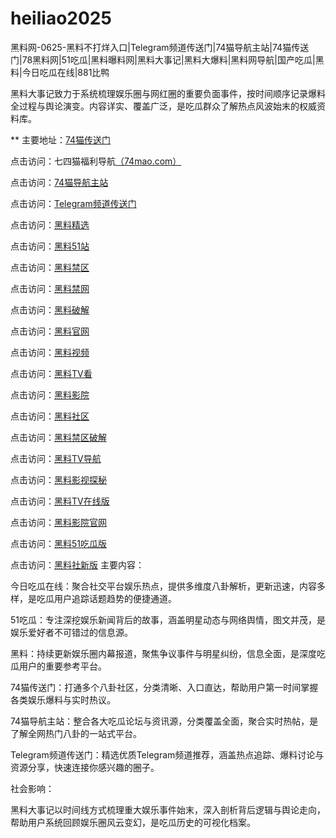 # heiliao2025
黑料网-0625-黑料不打烊入口|Telegram频道传送门|74猫导航主站|74猫传送门|78黑料网|51吃瓜|黑料曝料网|黑料大事记|黑料大爆料|黑料网导航|国产吃瓜|黑料|今日吃瓜在线|881比鸭

黑料大事记致力于系统梳理娱乐圈与网红圈的重要负面事件，按时间顺序记录爆料全过程与舆论演变。内容详实、覆盖广泛，是吃瓜群众了解热点风波始末的权威资料库。

** 主要地址：<a href="https://74mao.com/">74猫传送门</a>

点击访问：七四猫福利导航<a href="https://74mao.com/">（74mao.com）</a>

点击访问：<a href="https://74mao.com/">74猫导航主站</a>

点击访问：<a href="https://74mao.com/">Telegram频道传送门</a>

点击访问：<a href="https://hls-15.pages.dev/">黑料精选</a>

点击访问：<a href="https://hls-17.pages.dev/">黑料51站</a>

点击访问：<a href="https://aw4-17.pages.dev/">黑料禁区</a>

点击访问：<a href="https://aw5-17.pages.dev/">黑料禁网</a>

点击访问：<a href="https://aw6-17.pages.dev/">黑料破解</a>

点击访问：<a href="https://aw7-17.pages.dev/">黑料官网</a>

点击访问：<a href="https://aw8-17.pages.dev/">黑料视频</a>

点击访问：<a href="https://aw9-17.pages.dev/">黑料TV看</a>

点击访问：<a href="https://aw10-17.pages.dev/">黑料影院</a>

点击访问：<a href="https://aw1-18.pages.dev/">黑料社区</a>

点击访问：<a href="https://aw6-16.pages.dev/">黑料禁区破解</a>

点击访问：<a href="https://aw7-16.pages.dev/">黑料TV导航</a>

点击访问：<a href="https://aw8-16.pages.dev/">黑料影视探秘</a>

点击访问：<a href="https://aw9-16.pages.dev/">黑料TV在线版</a>

点击访问：<a href="https://aw10-16.pages.dev/">黑料影院官网</a>

点击访问：<a href="https://hj-846.pages.dev/">黑料51吃瓜版</a>

点击访问：<a href="https://hls-01.pages.dev/">黑料社新版</a>
主要内容：

今日吃瓜在线：聚合社交平台娱乐热点，提供多维度八卦解析，更新迅速，内容多样，是吃瓜用户追踪话题趋势的便捷通道。

51吃瓜：专注深挖娱乐新闻背后的故事，涵盖明星动态与网络舆情，图文并茂，是娱乐爱好者不可错过的信息源。

黑料：持续更新娱乐圈内幕报道，聚焦争议事件与明星纠纷，信息全面，是深度吃瓜用户的重要参考平台。

74猫传送门：打通多个八卦社区，分类清晰、入口直达，帮助用户第一时间掌握各类娱乐爆料与实时热议。

74猫导航主站：整合各大吃瓜论坛与资讯源，分类覆盖全面，聚合实时热帖，是了解全网热门八卦的一站式平台。

Telegram频道传送门：精选优质Telegram频道推荐，涵盖热点追踪、爆料讨论与资源分享，快速连接你感兴趣的圈子。

社会影响：

黑料大事记以时间线方式梳理重大娱乐事件始末，深入剖析背后逻辑与舆论走向，帮助用户系统回顾娱乐圈风云变幻，是吃瓜历史的可视化档案。

<span style="display:none;">[Canonical link](）</span>
